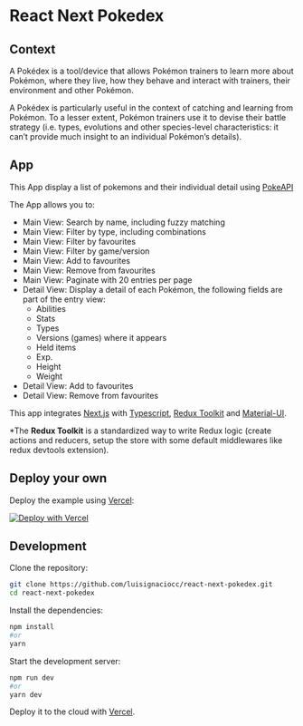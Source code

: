 # React Next Pokedex

## Context

A Pokédex is a tool/device that allows Pokémon trainers to learn more about Pokémon, where they live, how they behave and interact with trainers, their environment and other Pokémon.

A Pokédex is particularly useful in the context of catching and learning from Pokémon. To a lesser extent, Pokémon trainers use it to devise their battle strategy (i.e. types, evolutions and other species-level characteristics: it can’t provide much insight to an individual Pokémon’s details).

## App

This App display a list of pokemons and their individual detail using [PokeAPI](https://pokeapi.co)

The App allows you to:

- Main View: Search by name, including fuzzy matching
- Main View: Filter by type, including combinations
- Main View: Filter by favourites
- Main View: Filter by game/version
- Main View: Add to favourites
- Main View: Remove from favourites
- Main View: Paginate with 20 entries per page
- Detail View: Display a detail of each Pokémon, the following fields are part of the entry view:
  - Abilities
  - Stats
  - Types
  - Versions (games) where it appears
  - Held items
  - Exp.
  - Height
  - Weight
- Detail View: Add to favourites
- Detail View: Remove from favourites

This app integrates [Next.js](https://nextjs.org/) with [Typescript](https://www.typescriptlang.org/), [Redux Toolkit](https://redux-toolkit.js.org) and [Material-UI](https://mui.com/).

\*The **Redux Toolkit** is a standardized way to write Redux logic (create actions and reducers, setup the store with some default middlewares like redux devtools extension).

## Deploy your own

Deploy the example using [Vercel](https://vercel.com?utm_source=github&utm_medium=readme&utm_campaign=next-example):

[![Deploy with Vercel](https://vercel.com/button)](https://vercel.com/new/git/external?repository-url=https://github.com/luisignaciocc/react-next-pokedex)

## Development

Clone the repository:

```bash
git clone https://github.com/luisignaciocc/react-next-pokedex.git
cd react-next-pokedex
```

Install the dependencies:

```bash
npm install
#or
yarn
```

Start the development server:

```bash
npm run dev
#or
yarn dev
```

Deploy it to the cloud with [Vercel](https://nextjs.org/docs/deployment).
